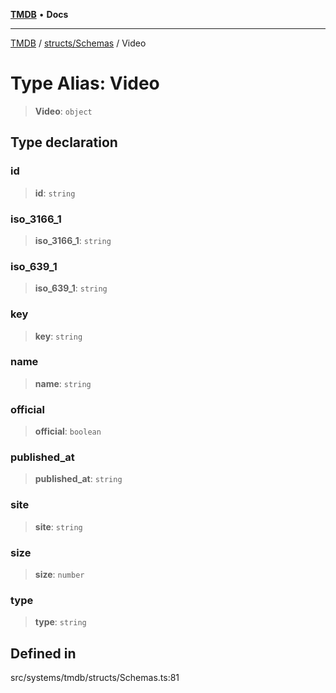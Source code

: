 [**TMDB**](../../../README.md) • **Docs**

***

[TMDB](../../../README.md) / [structs/Schemas](../README.md) / Video

# Type Alias: Video

> **Video**: `object`

## Type declaration

### id

> **id**: `string`

### iso\_3166\_1

> **iso\_3166\_1**: `string`

### iso\_639\_1

> **iso\_639\_1**: `string`

### key

> **key**: `string`

### name

> **name**: `string`

### official

> **official**: `boolean`

### published\_at

> **published\_at**: `string`

### site

> **site**: `string`

### size

> **size**: `number`

### type

> **type**: `string`

## Defined in

src/systems/tmdb/structs/Schemas.ts:81
